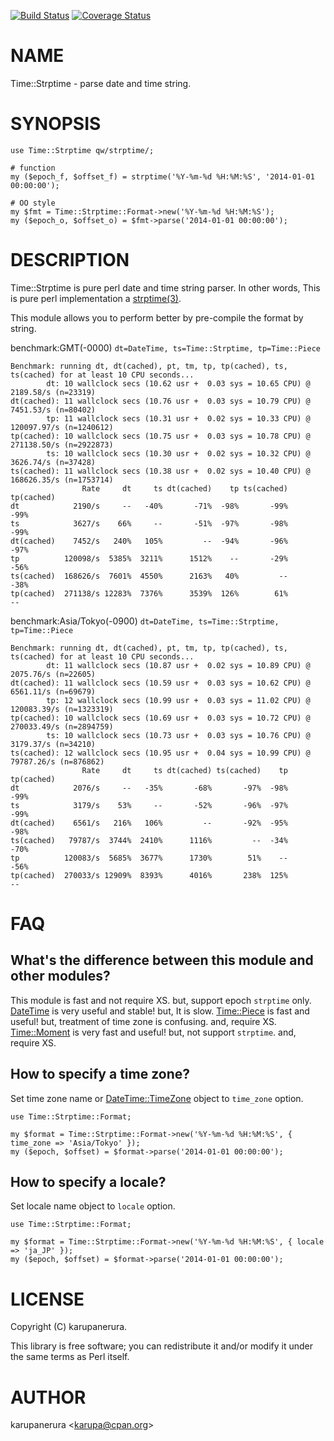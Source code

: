 [![Build Status](https://travis-ci.org/karupanerura/Time-Strptime.svg?branch=master)](https://travis-ci.org/karupanerura/Time-Strptime) [![Coverage Status](http://codecov.io/github/karupanerura/Time-Strptime/coverage.svg?branch=master)](https://codecov.io/github/karupanerura/Time-Strptime?branch=master)
# NAME

Time::Strptime - parse date and time string.

# SYNOPSIS

    use Time::Strptime qw/strptime/;

    # function
    my ($epoch_f, $offset_f) = strptime('%Y-%m-%d %H:%M:%S', '2014-01-01 00:00:00');

    # OO style
    my $fmt = Time::Strptime::Format->new('%Y-%m-%d %H:%M:%S');
    my ($epoch_o, $offset_o) = $fmt->parse('2014-01-01 00:00:00');

# DESCRIPTION

Time::Strptime is pure perl date and time string parser.
In other words, This is pure perl implementation a [strptime(3)](http://man.he.net/man3/strptime).

This module allows you to perform better by pre-compile the format by string.

benchmark:GMT(-0000) `dt=DateTime, ts=Time::Strptime, tp=Time::Piece`

    Benchmark: running dt, dt(cached), pt, tm, tp, tp(cached), ts, ts(cached) for at least 10 CPU seconds...
            dt: 10 wallclock secs (10.62 usr +  0.03 sys = 10.65 CPU) @ 2189.58/s (n=23319)
    dt(cached): 11 wallclock secs (10.76 usr +  0.03 sys = 10.79 CPU) @ 7451.53/s (n=80402)
            tp: 11 wallclock secs (10.31 usr +  0.02 sys = 10.33 CPU) @ 120097.97/s (n=1240612)
    tp(cached): 10 wallclock secs (10.75 usr +  0.03 sys = 10.78 CPU) @ 271138.50/s (n=2922873)
            ts: 10 wallclock secs (10.30 usr +  0.02 sys = 10.32 CPU) @ 3626.74/s (n=37428)
    ts(cached): 11 wallclock secs (10.38 usr +  0.02 sys = 10.40 CPU) @ 168626.35/s (n=1753714)
                    Rate     dt     ts dt(cached)    tp ts(cached) tp(cached)
    dt            2190/s     --   -40%       -71%  -98%       -99%       -99%
    ts            3627/s    66%     --       -51%  -97%       -98%       -99%
    dt(cached)    7452/s   240%   105%         --  -94%       -96%       -97%
    tp          120098/s  5385%  3211%      1512%    --       -29%       -56%
    ts(cached)  168626/s  7601%  4550%      2163%   40%         --       -38%
    tp(cached)  271138/s 12283%  7376%      3539%  126%        61%         --

benchmark:Asia/Tokyo(-0900) `dt=DateTime, ts=Time::Strptime, tp=Time::Piece`

    Benchmark: running dt, dt(cached), pt, tm, tp, tp(cached), ts, ts(cached) for at least 10 CPU seconds...
            dt: 11 wallclock secs (10.87 usr +  0.02 sys = 10.89 CPU) @ 2075.76/s (n=22605)
    dt(cached): 11 wallclock secs (10.59 usr +  0.03 sys = 10.62 CPU) @ 6561.11/s (n=69679)
            tp: 12 wallclock secs (10.99 usr +  0.03 sys = 11.02 CPU) @ 120083.39/s (n=1323319)
    tp(cached): 10 wallclock secs (10.69 usr +  0.03 sys = 10.72 CPU) @ 270033.49/s (n=2894759)
            ts: 10 wallclock secs (10.73 usr +  0.03 sys = 10.76 CPU) @ 3179.37/s (n=34210)
    ts(cached): 12 wallclock secs (10.95 usr +  0.04 sys = 10.99 CPU) @ 79787.26/s (n=876862)
                    Rate     dt     ts dt(cached) ts(cached)    tp tp(cached)
    dt            2076/s     --   -35%       -68%       -97%  -98%       -99%
    ts            3179/s    53%     --       -52%       -96%  -97%       -99%
    dt(cached)    6561/s   216%   106%         --       -92%  -95%       -98%
    ts(cached)   79787/s  3744%  2410%      1116%         --  -34%       -70%
    tp          120083/s  5685%  3677%      1730%        51%    --       -56%
    tp(cached)  270033/s 12909%  8393%      4016%       238%  125%         --

# FAQ

## What's the difference between this module and other modules?

This module is fast and not require XS. but, support epoch `strptime` only.
[DateTime](https://metacpan.org/pod/DateTime) is very useful and stable! but, It is slow.
[Time::Piece](https://metacpan.org/pod/Time::Piece) is fast and useful! but, treatment of time zone is confusing. and, require XS.
[Time::Moment](https://metacpan.org/pod/Time::Moment) is very fast and useful! but, not support `strptime`. and, require XS.

## How to specify a time zone?

Set time zone name or [DateTime::TimeZone](https://metacpan.org/pod/DateTime::TimeZone) object to `time_zone` option.

    use Time::Strptime::Format;

    my $format = Time::Strptime::Format->new('%Y-%m-%d %H:%M:%S', { time_zone => 'Asia/Tokyo' });
    my ($epoch, $offset) = $format->parse('2014-01-01 00:00:00');

## How to specify a locale?

Set locale name object to `locale` option.

    use Time::Strptime::Format;

    my $format = Time::Strptime::Format->new('%Y-%m-%d %H:%M:%S', { locale => 'ja_JP' });
    my ($epoch, $offset) = $format->parse('2014-01-01 00:00:00');

# LICENSE

Copyright (C) karupanerura.

This library is free software; you can redistribute it and/or modify
it under the same terms as Perl itself.

# AUTHOR

karupanerura &lt;karupa@cpan.org>
